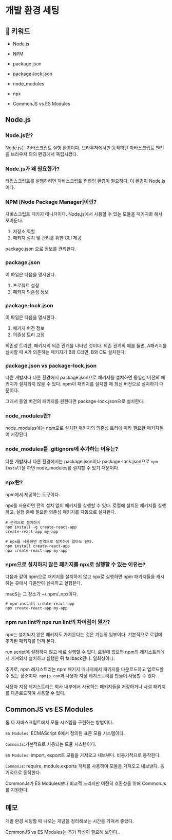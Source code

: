 # 개발 환경 세팅

## :whale2: 키워드

* Node.js
* NPM
* package.json
* package-lock.json  
* node_modules
* npx

* CommonJS vs ES Modules

## Node.js

### Node.js란?

Node.js는 자바스크립트 실행 환경이다.
브라우저에서만 동작하던 자바스크립트 엔진을 브라우저 외의 환경에서 독립시켰다.

### Node.js가 왜 필요한가?

타입스크립트를 실행하려면 자바스크립트 런타임 환경이 필요하다. 이 환경이 Node.js이다.

### NPM [Node Package Manager]이란?

자바스크립트 패키지 매니저이다. Node.js에서 사용할 수 있는 모듈을 패키지화 해서 모아둔다.

1. 저장소 역할
2. 패키지 설치 및 관리를 위한 CLI 제공

package.json 으로 정보를 관리한다.

### package.json

이 파일은 다음을 명시한다.

1. 프로젝트 설정
2. 패키지 의존성 정보

### package-lock.json

이 파일은 다음을 명시한다.

1. 패키지 버전 정보
2. 의존성 트리 고정

의존성 트리란, 패키지의 의존 관계를 나타낸 것이다. 의존 관계의 예를 들면, A패키지를 설치할 때 A가 의존하는 패키지가 B와 C라면, B와 C도 설치된다.

### package.json vs package-lock.json

다른 개발자나 다른 환경에서 package.json으로 패키지를 설치하면 동일한 버전의 패키지가 설치되지 않을 수 있다. npm이 패키지를 설치할 때 최신 버전으로 설치하기 때문이다.

그래서 동일 버전의 패키지를 원한다면 package-lock.json으로 설치한다.

### node_modules란?

node_modules에는 npm으로 설치한 패키지의 의존성 트리에 따라 필요한 패키지들이 저장된다.

### node_modules를 .gitignore에 추가하는 이유는?

다른 개발자나 다른 환경에서는 package.json이나 package-lock.json으로 `npm install`을 하면 node_modules를 설치할 수 있기 때문이다.

### npx란?

npm에서 제공하는 도구이다.

npx를 사용하면 전역 설치 없이 패키지를 실행할 수 있다. 로컬에 설치된 패키지를 실행하고, 실행 중에 필요한 의존성 패키지를 자동으로 설치한다.

```shell
# 전역으로 설치하기
npm install -g create-react-app
create-react-app my-app

# npx를 사용하면 전역으로 설치하지 않아도 된다.
npm install create-react-app
npx create-react-app my-app
```

### npm으로 설치하지 않은 패키지를 npx로 실행할 수 있는 이유는?

다음과 같이 npm으로 패키지를 설치하지 않고 npx로 실행하면 npm 패키지들을 캐시하는 곳에서 다운받아 설치하고 실행한다.

macS는 그 장소가 ~/.npm/_npx이다.

```shell
# npm install create-react-app
npx create-react-app my-app
```

### npm run lint와 npx run lint의 차이점이 뭔가?

npx는 설치되지 않은 패키지도 가져온다는 것은 기능의 일부이다. 기본적으로 로컬에 추가된 패키지를 먼저 본다.

run script에 설정하지 않고 바로 실행할 수 있다. 로컬에 없으면 npm의 레지스트리에서 가져와서 설치하고 실행한 뒤 fallback된다. 일회성이다.

추가로, npm 레지스트리는 npm 패키지 매니저에서 패키지를 다운로드하고 업로드할 수 있는 장소이다. `npmjs.com`과 사용자 지정 레지스트리를 만들어 사용할 수 있다.

사용자 지정 레지스트리는 회사 내부에서 사용하는 패키지들을 저장하거나 사설 패키지를 다운로드하여 사용할 수 있다.

## CommonJS vs ES Modules

둘 다 자바스크립트에서 모듈 시스템을 구현하는 방법이다.

`ES Modules`: ECMAScript 6에서 정의된 표준 모듈 시스템이다.

`CommonJs`:기본적으로 사용되는 모듈 시스템이다.

`ES Modules`: import, export로 모듈을 가져오고 내보낸다. 비동기적으로 동작한다.

`CommonJs`: require, module.exports 객체를 사용하여 모듈을 가져오고 내보낸다. 동기적으로 동작한다.

CommonJs가 ES Modules보다 비교적 느리지만 여전히 호환성을 위해 CommonJs를 지원한다.

## 메모

개발 환경 세팅할 때 나오는 개념을 정리해보는 시간을 가져서 좋았다.

CommonJS vs ES Modules는 추가 작성이 필요해 보인다..